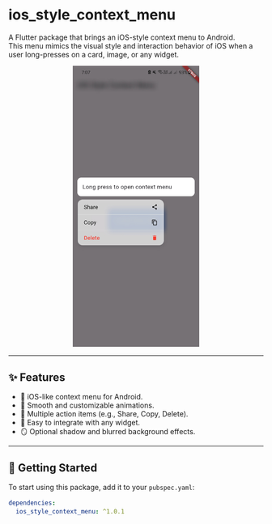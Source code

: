 # ios_style_context_menu

A Flutter package that brings an iOS-style context menu to Android.  
This menu mimics the visual style and interaction behavior of iOS when a user long-presses on a card, image, or any widget.

<p align="center">
  <img src="https://raw.githubusercontent.com/OmarShawkey13/ContextMenuAndroid/main/assets/images/example.jpg" width="250" alt="iOS-style context menu on Android"/>
</p>

---

## ✨ Features

- 🍎 iOS-like context menu for Android.
- 💫 Smooth and customizable animations.
- 🧰 Multiple action items (e.g., Share, Copy, Delete).
- 🔧 Easy to integrate with any widget.
- 🪞 Optional shadow and blurred background effects.

---

## 🚀 Getting Started

To start using this package, add it to your `pubspec.yaml`:

```yaml
dependencies:
  ios_style_context_menu: ^1.0.1
